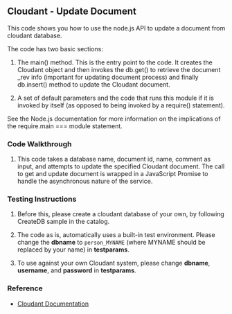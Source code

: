 ## Cloudant - Update Document

This code shows you how to use the node.js API to update a document from cloudant database. 

The code has two basic sections:

1. The main() method. This is the entry point to the code. It creates the Cloudant object and then invokes the db.get() to retrieve the document _rev info (important for updating document process) and finally db.insert() method to update the Cloudant document.

2. A set of default parameters and the code that runs this module if it is invoked by itself (as opposed to being invoked by a require() statement).

See the Node.js documentation for more information on the implications of the require.main === module statement.

### Code Walkthrough
1. This code takes a database name, document id, name, comment as input, and attempts to update the specified Cloudant document. The call to get and update document is wrapped in a JavaScript Promise to handle the asynchronous nature of the service.

### Testing Instructions
1. Before this, please create a cloudant database of your own, by following CreateDB sample in the catalog.

2. The code as is, automatically uses a built-in test environment. Please change the **dbname** to `person_MYNAME` (where MYNAME should be replaced by your name) in **testparams**.

3. To use against your own Cloudant system, please change **dbname**, **username**, and **password** in **testparams**.

### Reference
* [Cloudant Documentation](https://docs.cloudant.com/)